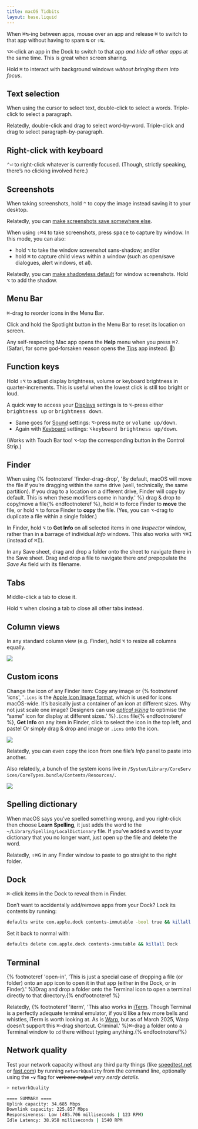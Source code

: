 ```yaml
---
title: macOS Tidbits
layout: base.liquid
---
```


When <kbd>⌘</kbd><kbd>↹</kbd>-ing between apps, mouse over an app and release
<kbd>⌘</kbd> to switch to that app without having to spam <kbd>↹</kbd> or
<kbd>⇧</kbd><kbd>↹</kbd>.

<kbd>⌥</kbd><kbd>⌘</kbd>-click an app in the Dock to switch to that app _and
hide all other apps_ at the same time. This is great when screen sharing.

Hold <kbd>⌘</kbd> to interact with background windows _without bringing them
into focus_.

## Text selection

When using the cursor to select text, double-click to select a words.
Triple-click to select a paragraph.

Relatedly, double-click and drag to select word-by-word. Triple-click and drag
to select paragraph-by-paragraph.

## Right-click with keyboard

<kbd>⌃</kbd><kbd>⏎</kbd> to right-click whatever is currently focused. (Though,
strictly speaking, there’s no clicking involved here.)

## Screenshots

When taking screenshots, hold <kbd>⌃</kbd> to copy the image instead saving it
to your desktop.

Relatedly, you can
[make screenshots save somewhere else](https://macos-defaults.com/screenshots/location.html).

When using <kbd>⇧</kbd><kbd>⌘</kbd><kbd>4</kbd> to take screenshots, press
<kbd>space</kbd> to capture by window. In this mode, you can also:

- hold <kbd>⌥</kbd> to take the window screenshot sans-shadow; and/or
- hold <kbd>⌘</kbd> to capture child views within a window (such as open/save
  dialogues, alert windows, et al).

Relatedly, you can
[make shadowless default](https://macos-defaults.com/screenshots/disable-shadow.html)
for window screenshots. Hold <kbd>⌥</kbd> to add the shadow.

## Menu Bar

<kbd>⌘</kbd>-drag to reorder icons in the Menu Bar.

Click and hold the Spotlight button in the Menu Bar to reset its location on
screen.

Any self-respecting Mac app opens the **Help** menu when you press
<kbd>⌘</kbd><kbd>?</kbd>. (Safari, for some god-forsaken reason opens the
[Tips](x-apple-tips://) app instead. 🤬)

## Function keys

Hold <kbd>⇧</kbd><kbd>⌥</kbd> to adjust display brightness, volume or keyboard
brightness in quarter-increments. This is useful when the lowest click is still
too bright or loud.

A quick way to access your
[Displays](x-apple.systempreferences:com.apple.Displays-Settings.extension)
settings is to <kbd>⌥</kbd>-press either <kbd>brightness up</kbd> or
<kbd>brightness down</kbd>.

- Same goes for
  [Sound](x-apple.systempreferences:com.apple.Sound-Settings.extension)
  settings: <kbd>⌥</kbd>-press <kbd>mute</kbd> or <kbd>volume up/down</kbd>.
- Again with
  [Keyboard](x-apple.systempreferences:com.apple.Keyboard-Settings.extension)
  settings: <kbd>⌥</kbd><kbd>keyboard brightness up/down</kbd>.

(Works with Touch Bar too! <kbd>⌥</kbd>-tap the corresponding button in the
Control Strip.)

## Finder

When using
{% footnoteref 'finder-drag-drop', 'By default, macOS will move the file if you’re dragging within the same drive (well, technically, the same partition). If you drag to a location on a different drive, Finder will copy by default. This is when these modifiers come in handy.' %}
drag & drop to copy/move a file{% endfootnoteref %}, hold <kbd>⌘</kbd> to force
Finder to **move** the file, or hold <kbd>⌥</kbd> to force Finder to
<strong style="cursor: copy">copy</strong> the file. (Yes, you can
<kbd>⌥</kbd>-drag to duplicate a file within a single folder.)

In Finder, hold <kbd>⌥</kbd> to **Get Info** on all selected items in one
<i>Inspector</i> window, rather than in a barrage of individual <i>Info</i>
windows. This also works with <kbd>⌥</kbd><kbd>⌘</kbd><kbd>I</kbd> (instead of
<kbd>⌘</kbd><kbd>I</kbd>).

In any Save sheet, drag and drop a folder onto the sheet to navigate there in
the Save sheet. Drag and drop a file to navigate there _and_ prepopulate the
<i>Save As</i> field with its filename.

## Tabs

Middle-click a tab to close it.

Hold <kbd>⌥</kbd> when closing a tab to close all other tabs instead.

## Column views

In any standard column view (e.g.&nbsp;Finder), hold <kbd>⌥</kbd> to resize all
columns equally.

![](https://cdn.discordapp.com/attachments/818660821004845060/986501637088641094/Screenshot_2022-06-15T172320.gif?ex=67dafdfe&is=67d9ac7e&hm=4c1e02d50e8d91ac02ddbdb147a7e6ededeee67654f371d528d7c5a124442207)

## Custom icons

Change the icon of any Finder item: Copy any image or
{% footnoteref 'icns', '<code>.icns</code> is the <a href="https://en.wikipedia.org/wiki/Apple_Icon_Image_format" target="_blank">Apple Icon Image format</a>, which is used for icons macOS-wide. It’s basically just a container of an icon at different sizes. Why not just scale one image? Designers can use <a href="https://developers.google.com/fonts/docs/material_symbols#opsz_axis" target="_blank"><i>optical sizing</i></a> to optimise the “same” icon for display at different sizes.' %}`.icns`
file{% endfootnoteref %}, **Get&nbsp;Info** on any item in Finder, click to
select the icon in the top left, and paste! Or simply drag & drop and image or
`.icns` onto the icon.

![](https://cdn.discordapp.com/attachments/818660821004845060/962141177077972993/Screenshot_2022-04-09T120319.png?ex=67dab30c&is=67d9618c&hm=8a4468473c223e5d631ab1b577e907ad8d619468f3de9910b6b2be6cfbf5bd37)

Relatedly, you can even copy the icon from one file’s <i>Info</i> panel to paste
into another.

Also relatedly, a bunch of the system icons live in
<code style="word-break: break-all">/System/Library/CoreServices/CoreTypes.bundle/Contents/Resources/</code>.

![](https://cdn.discordapp.com/attachments/818660821004845060/962141380434616320/Screenshot_2022-04-09T120407.png?ex=67dab33c&is=67d961bc&hm=c0841ebdfbc0a84a0918e757f22755e3550a2032fba278e7c6e1a75ef600b05e)

## Spelling dictionary

When macOS says you’ve spelled something wrong, and you right-click then choose
**Learn Spelling**, it just adds the word to the
`~/Library/Spelling/LocalDictionary` file. If you’ve added a word to your
dictionary that you no longer want, just open up the file and delete the word.

Relatedly, <kbd>⇧</kbd><kbd>⌘</kbd><kbd>G</kbd> in any Finder window to paste to
go straight to the right folder.

## Dock

<kbd>⌘</kbd>-click items in the Dock to reveal them in Finder.

Don’t want to accidentally add/remove apps from your Dock? Lock its contents by
running:

```sh
defaults write com.apple.dock contents-immutable -bool true && killall Dock
```

Set it back to normal with:

```sh
defaults delete com.apple.dock contents-immutable && killall Dock
```

## Terminal

{% footnoteref 'open-in', 'This is just a special case of dropping a file (or folder) onto an app icon to open it in that app (either in the Dock, or in Finder).' %}Drag
and drop a folder onto the Terminal icon to open a terminal directly to that
directory.{% endfootnoteref %}

Relatedly,
{% footnoteref 'iterm', 'This also works in <a href="https://iterm2.com" target="_blank">iTerm<a>. Though Terminal is a perfectly adequate terminal emulator, if you’d like a few more bells and whistles, iTerm is worth looking at. As is <a href="https://www.warp.dev" target="_blank">Warp</a>, but as of March&nbsp;2025, Warp doesn’t support this <kbd>⌘</kbd>-drag shortcut. Criminal.' %}<kbd>⌘</kbd>-drag
a folder onto a Terminal window to `cd` there without typing
anything.{% endfootnoteref%}

## Network quality

Test your network capacity without any third party things (like
<a href="https://www.speedtest.net" target="_blank">speedtest.net</a> or
<a href="https://www.fast.com" target="_blank">fast.com</a>) by running
`networkQuality` from the command line, optionally using the **`-v`** flag for
~~_verbose output_~~ _very nerdy details_.

```sh
> networkQuality

==== SUMMARY ====
Uplink capacity: 34.685 Mbps
Downlink capacity: 225.857 Mbps
Responsiveness: Low (485.706 milliseconds | 123 RPM)
Idle Latency: 38.958 milliseconds | 1540 RPM
```

<!-- ![](https://cdn.discordapp.com/attachments/818660821004845060/965064537030135818/Code_Snippet_2022-04-17T133926.png?ex=67dac9a3&is=67d97823&hm=b2fff70f7871625c6d9a48c7e8967e83f39c7e3667df325330de0308eb0dc37e) -->
